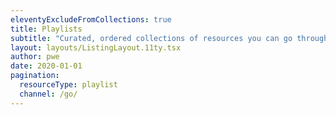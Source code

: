 ```yaml
---
eleventyExcludeFromCollections: true
title: Playlists
subtitle: "Curated, ordered collections of resources you can go through in a sitting."
layout: layouts/ListingLayout.11ty.tsx
author: pwe
date: 2020-01-01
pagination:
  resourceType: playlist
  channel: /go/
---
```

